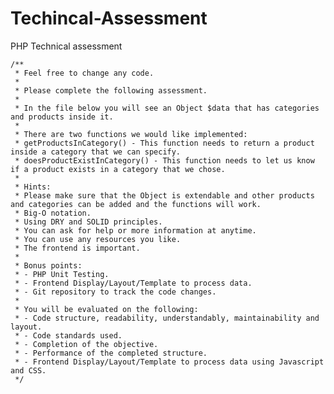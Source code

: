 # Techincal-Assessment
PHP Technical assessment

    /**
     * Feel free to change any code.
     *
     * Please complete the following assessment.
     *
     * In the file below you will see an Object $data that has categories and products inside it.
     *
     * There are two functions we would like implemented:
     * getProductsInCategory() - This function needs to return a product inside a category that we can specify.
     * doesProductExistInCategory() - This function needs to let us know if a product exists in a category that we chose.
     *
     * Hints:
     * Please make sure that the Object is extendable and other products and categories can be added and the functions will work.
     * Big-O notation.
     * Using DRY and SOLID principles.
     * You can ask for help or more information at anytime.
     * You can use any resources you like.
     * The frontend is important.
     *
     * Bonus points:
     * - PHP Unit Testing.
     * - Frontend Display/Layout/Template to process data.
     * - Git repository to track the code changes.
     *
     * You will be evaluated on the following:
     * - Code structure, readability, understandably, maintainability and layout.
     * - Code standards used.
     * - Completion of the objective.
     * - Performance of the completed structure.
     * - Frontend Display/Layout/Template to process data using Javascript and CSS.
     */
    
